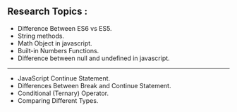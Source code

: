 ## Research Topics :

- Difference Between ES6 vs ES5.
- String methods.
- Math Object in javascript.
- Built-in Numbers Functions.
- Difference between null and undefined in javascript.

---

- JavaScript Continue Statement.
- Differences Between Break and Continue Statement.
- Conditional (Ternary) Operator.
- Comparing Different Types.
